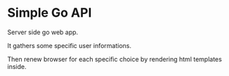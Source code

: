 # Simple Go API

Server side go web app.

It gathers some specific user informations.

Then renew browser for each specific choice by rendering html templates inside.


